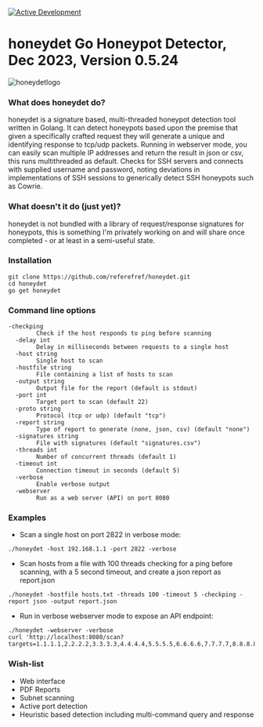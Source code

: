[![Active Development](https://img.shields.io/badge/Maintenance%20Level-Actively%20Developed-brightgreen.svg)](https://gist.github.com/cheerfulstoic/d107229326a01ff0f333a1d3476e068d)

# honeydet Go Honeypot Detector, Dec 2023, Version 0.5.24
![honeydetlogo](https://github.com/referefref/honeydet/assets/56499429/88e9b508-46e1-4822-94e1-e25edb83d0ba)


### What does honeydet do?

honeydet is a signature based, multi-threaded honeypot detection tool written in Golang.
It can detect honeypots based upon the premise that given a specifically crafted request they will generate a unique and identifying response to tcp/udp packets.
Running in webserver mode, you can easily scan multiple IP addresses and return the result in json or csv, this runs multithreaded as default.
Checks for SSH servers and connects with supplied username and password, noting deviations in implementations of SSH sessions to generically detect SSH honeypots such as Cowrie.

### What doesn't it do (just yet)?

honeydet is not bundled with a library of request/response signatures for honeypots, this is something I'm privately working on and will share once completed - or at least in a semi-useful state.

### Installation
```
git clone https://github.com/referefref/honeydet.git
cd honeydet
go get honeydet
```

### Command line options
```
-checkping
    	Check if the host responds to ping before scanning
  -delay int
    	Delay in milliseconds between requests to a single host
  -host string
    	Single host to scan
  -hostfile string
    	File containing a list of hosts to scan
  -output string
    	Output file for the report (default is stdout)
  -port int
    	Target port to scan (default 22)
  -proto string
    	Protocol (tcp or udp) (default "tcp")
  -report string
    	Type of report to generate (none, json, csv) (default "none")
  -signatures string
    	File with signatures (default "signatures.csv")
  -threads int
    	Number of concurrent threads (default 1)
  -timeout int
    	Connection timeout in seconds (default 5)
  -verbose
    	Enable verbose output
  -webserver
    	Run as a web server (API) on port 8080
```
### Examples
* Scan a single host on port 2822 in verbose mode:
```
./honeydet -host 192.168.1.1 -port 2822 -verbose
```
* Scan hosts from a file with 100 threads checking for a ping before scanning, with a 5 second timeout, and create a json report as report.json
```
./honeydet -hostfile hosts.txt -threads 100 -timeout 5 -checkping -report json -output report.json
```
* Run in verbose webserver mode to expose an API endpoint:
```
./honeydet -webserver -verbose
curl 'http://localhost:8080/scan?targets=1.1.1.1,2.2.2.2,3.3.3.3,4.4.4.4,5.5.5.5,6.6.6.6,7.7.7.7,8.8.8.8,9.9.9.9&report=json&port=3389'
```

### Wish-list
* Web interface
* PDF Reports
* Subnet scanning
* Active port detection
* Heuristic based detection including multi-command query and response
